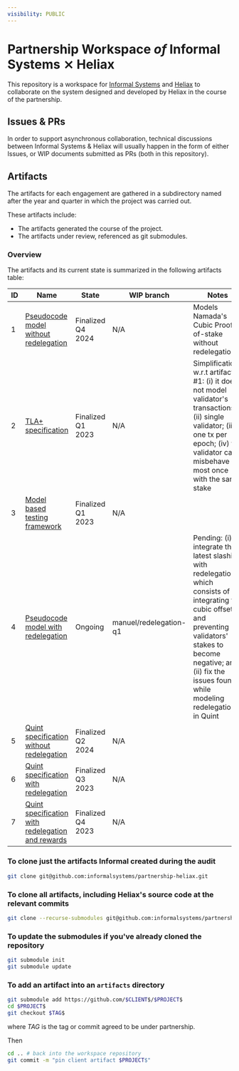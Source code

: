 ```yaml
---
visibility: PUBLIC
---
```


# Partnership Workspace _of_ Informal Systems ⨯ Heliax

This repository is a workspace for [Informal Systems](https://informal.systems/)
and [Heliax](https://heliax.dev/) to collaborate on the system designed and developed
by Heliax in the course of the partnership.

## Issues & PRs

In order to support asynchronous collaboration, technical discussions between
Informal Systems & Heliax will usually happen in the form of either Issues,
or WIP documents submitted as PRs (both in this repository).

## Artifacts

The artifacts for each engagement are gathered in a subdirectory named
after the year and quarter in which the project was carried out.

These artifacts include:

- The artifacts generated the course of the project.
- The artifacts under review, referenced as git submodules.

### Overview

The artifacts and its current state is summarized in the following artifacts table:

| ID | Name                                    | State     | WIP branch | Notes    |
| ------------------------------------------------------------- | -------------------------- | --------- | --------------- | ------------- |
| 1 | [Pseudocode model without redelegation](https://github.com/informalsystems/partnership-heliax/blob/trunk/2022/Q4/artifacts/PoS-pseudocode/PoS-model.md) | Finalized Q4 2024 | N/A | Models Namada's Cubic Proof-of-stake without redelegation |
| 2 | [TLA+ specification](https://github.com/informalsystems/partnership-heliax/tree/trunk/2023/Q1/artifacts/PoS-tla) | Finalized Q1 2023 | N/A | Simplifications w.r.t artifact #1: (i) it does not model validator's transactions; (ii) single validator; (iii) one tx per epoch; (iv) the validator can misbehave at most once with the same stake |
| 3 | [Model based testing framework](https://github.com/informalsystems/partnership-heliax/tree/trunk/2023/Q1/artifacts/PoS-mbt) | Finalized Q1 2023 | N/A | |
| 4 | [Pseudocode model with redelegation](https://github.com/informalsystems/partnership-heliax/blob/manuel/redelegation-q1/2023/Q1/artifacts/PoS-pseudocode/PoS-model-redelegation.md) | Ongoing | manuel/redelegation-q1 | Pending: (i) integrate the latest slashing with redelegation, which consists of integrating the cubic offset and preventing validators' stakes to become negative; and (ii) fix the issues found while modeling redelegation in Quint |
| 5 | [Quint specification without redelegation](https://github.com/informalsystems/partnership-heliax/blob/trunk/2023/Q2/artifacts/PoS-quint/namada.qnt) | Finalized Q2 2024 | N/A |  |
| 6 | [Quint specification with redelegation](https://github.com/informalsystems/partnership-heliax/tree/trunk/2023/Q3/artifacts/PoS-quint) | Finalized Q3 2023 | N/A | |
| 7 | [Quint specification with redelegation and rewards](https://github.com/informalsystems/partnership-heliax/tree/trunk/2023/Q4/artifacts/PoS-quint) | Finalized Q4 2023 | N/A | |

### To clone just the artifacts Informal created during the audit

``` sh
git clone git@github.com:informalsystems/partnership-heliax.git
```

### To clone all artifacts, including Heliax's source code at the relevant commits

``` sh
git clone --recurse-submodules git@github.com:informalsystems/partnership-heliax.git
```


### To update the submodules if you've already cloned the repository

``` sh
git submodule init
git submodule update
```

### To add an artifact into an `artifacts` directory

```sh
git submodule add https://github.com/$CLIENT$/$PROJECT$
cd $PROJECT$
git checkout $TAG$
```

where $TAG$ is the tag or commit agreed to be under partnership.

Then

```sh
cd .. # back into the workspace repository
git commit -m "pin client artifact $PROJECT$"
```
